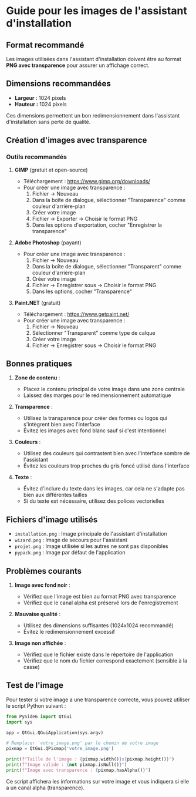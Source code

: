 # Guide pour les images de l'assistant d'installation

## Format recommandé

Les images utilisées dans l'assistant d'installation doivent être au format **PNG avec transparence** pour assurer un affichage correct.

## Dimensions recommandées

- **Largeur :** 1024 pixels
- **Hauteur :** 1024 pixels

Ces dimensions permettent un bon redimensionnement dans l'assistant d'installation sans perte de qualité.

## Création d'images avec transparence

### Outils recommandés

1. **GIMP** (gratuit et open-source)
   - Téléchargement : https://www.gimp.org/downloads/
   - Pour créer une image avec transparence :
     1. Fichier → Nouveau
     2. Dans la boîte de dialogue, sélectionner "Transparence" comme couleur d'arrière-plan
     3. Créer votre image
     4. Fichier → Exporter → Choisir le format PNG
     5. Dans les options d'exportation, cocher "Enregistrer la transparence"

2. **Adobe Photoshop** (payant)
   - Pour créer une image avec transparence :
     1. Fichier → Nouveau
     2. Dans la boîte de dialogue, sélectionner "Transparent" comme couleur d'arrière-plan
     3. Créer votre image
     4. Fichier → Enregistrer sous → Choisir le format PNG
     5. Dans les options, cocher "Transparence"

3. **Paint.NET** (gratuit)
   - Téléchargement : https://www.getpaint.net/
   - Pour créer une image avec transparence :
     1. Fichier → Nouveau
     2. Sélectionner "Transparent" comme type de calque
     3. Créer votre image
     4. Fichier → Enregistrer sous → Choisir le format PNG

## Bonnes pratiques

1. **Zone de contenu** :
   - Placez le contenu principal de votre image dans une zone centrale
   - Laissez des marges pour le redimensionnement automatique

2. **Transparence** :
   - Utilisez la transparence pour créer des formes ou logos qui s'intègrent bien avec l'interface
   - Évitez les images avec fond blanc sauf si c'est intentionnel

3. **Couleurs** :
   - Utilisez des couleurs qui contrastent bien avec l'interface sombre de l'assistant
   - Évitez les couleurs trop proches du gris foncé utilisé dans l'interface

4. **Texte** :
   - Évitez d'inclure du texte dans les images, car cela ne s'adapte pas bien aux différentes tailles
   - Si du texte est nécessaire, utilisez des polices vectorielles

## Fichiers d'image utilisés

- `installation.png` : Image principale de l'assistant d'installation
- `wizard.png` : Image de secours pour l'assistant
- `projet.png` : Image utilisée si les autres ne sont pas disponibles
- `pypack.png` : Image par défaut de l'application

## Problèmes courants

1. **Image avec fond noir** :
   - Vérifiez que l'image est bien au format PNG avec transparence
   - Vérifiez que le canal alpha est préservé lors de l'enregistrement

2. **Mauvaise qualité** :
   - Utilisez des dimensions suffisantes (1024x1024 recommandé)
   - Évitez le redimensionnement excessif

3. **Image non affichée** :
   - Vérifiez que le fichier existe dans le répertoire de l'application
   - Vérifiez que le nom du fichier correspond exactement (sensible à la casse)

## Test de l'image

Pour tester si votre image a une transparence correcte, vous pouvez utiliser le script Python suivant :

```python
from PySide6 import QtGui
import sys

app = QtGui.QGuiApplication(sys.argv)

# Remplacer 'votre_image.png' par le chemin de votre image
pixmap = QtGui.QPixmap('votre_image.png')

print(f"Taille de l'image : {pixmap.width()}x{pixmap.height()}")
print(f"Image valide : {not pixmap.isNull()}")
print(f"Image avec transparence : {pixmap.hasAlpha()}")
```

Ce script affichera les informations sur votre image et vous indiquera si elle a un canal alpha (transparence).